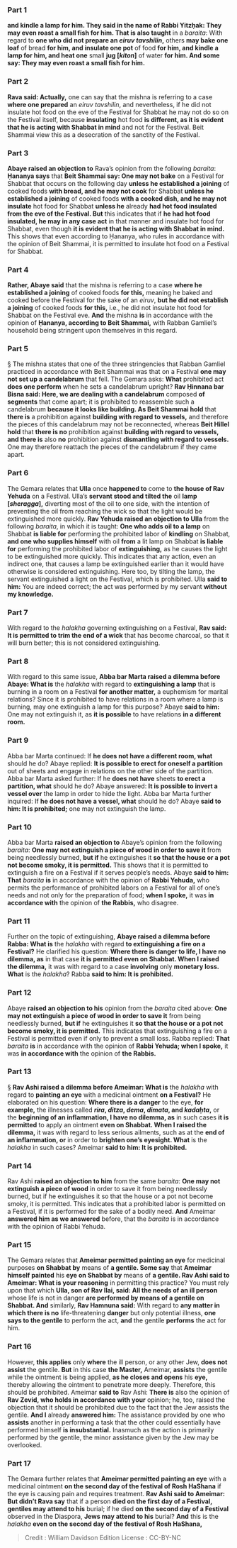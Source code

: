 
### Part 1
<b>and kindle a lamp for him. They said in the name of Rabbi Yitzḥak: They may even roast a small fish for him. That is also taught</b> in a <i>baraita</i>: With regard to <b>one who did not prepare an <i>eiruv tavshilin</i>,</b> others <b>may bake one loaf</b> of bread <b>for him, and insulate one pot</b> of food <b>for him, and kindle a lamp for him, and heat one</b> small <b>jug [<i>kiton</i>]</b> of water <b>for him. And some say: They may even roast a small fish for him.</b>

### Part 2
<b>Rava said: Actually,</b> one can say that the mishna is referring to a case <b>where one prepared</b> an <i>eiruv tavshilin</i>, and nevertheless, if he did not insulate hot food on the eve of the Festival for Shabbat he may not do so on the Festival itself, because <b>insulating</b> hot food <b>is different, as it is evident that he is acting with Shabbat in mind</b> and not for the Festival. Beit Shammai view this as a desecration of the sanctity of the Festival.

### Part 3
<b>Abaye raised an objection to</b> Rava’s opinion from the following <i>baraita</i>: <b>Ḥananya says</b> that <b>Beit Shammai say: One may not bake</b> on a Festival for Shabbat that occurs on the following day <b>unless he established a joining</b> of cooked foods <b>with bread, and he may not cook</b> for Shabbat <b>unless he established a joining</b> of cooked foods <b>with a cooked dish, and he may not insulate</b> hot food for Shabbat <b>unless he</b> already <b>had hot food insulated from the eve of the Festival. But</b> this indicates that if <b>he had hot food insulated, he may in any case act</b> in that manner and insulate hot food for Shabbat, even though <b>it is evident that he is acting with Shabbat in mind.</b> This shows that even according to Ḥananya, who rules in accordance with the opinion of Beit Shammai, it is permitted to insulate hot food on a Festival for Shabbat.

### Part 4
<b>Rather, Abaye said</b> that the mishna is referring to a case <b>where he established a joining</b> of cooked foods <b>for this,</b> meaning he baked and cooked before the Festival for the sake of an <i>eiruv</i>, <b>but he did not establish a joining</b> of cooked foods <b>for this,</b> i.e., he did not insulate hot food for Shabbat on the Festival eve. <b>And</b> the mishna <b>is</b> in accordance with the opinion of <b>Ḥananya, according to Beit Shammai,</b> with Rabban Gamliel’s household being stringent upon themselves in this regard.

### Part 5
§ The mishna states that one of the three stringencies that Rabban Gamliel practiced in accordance with Beit Shammai was that on a Festival <b>one may not set up a candelabrum</b> that fell. The Gemara asks: <b>What</b> prohibited act <b>does one perform</b> when he sets a candelabrum upright? <b>Rav Ḥinnana bar Bisna said: Here, we are dealing with a candelabrum</b> composed <b>of segments</b> that come apart; it is prohibited to reassemble such a candelabrum <b>because it looks like building. As Beit Shammai hold</b> that <b>there is</b> a prohibition against <b>building with regard to vessels,</b> and therefore the pieces of this candelabrum may not be reconnected, whereas <b>Beit Hillel hold</b> that <b>there is no</b> prohibition against <b>building with regard to vessels, and there is</b> also <b>no</b> prohibition against <b>dismantling with regard to vessels.</b> One may therefore reattach the pieces of the candelabrum if they came apart.

### Part 6
The Gemara relates that <b>Ulla</b> once <b>happened to</b> come to <b>the house of Rav Yehuda</b> on a Festival. Ulla’s <b>servant stood and tilted the</b> oil <b>lamp [<i>sheragga</i>],</b> diverting most of the oil to one side, with the intention of preventing the oil from reaching the wick so that the light would be extinguished more quickly. <b>Rav Yehuda raised an objection to Ulla</b> from the following <i>baraita</i>, in which it is taught: <b>One who adds oil to a lamp</b> on Shabbat <b>is liable for</b> performing the prohibited labor of <b>kindling</b> on Shabbat, <b>and one who supplies himself</b> with oil <b>from</b> a lit lamp on Shabbat <b>is liable for</b> performing the prohibited labor of <b>extinguishing,</b> as he causes the light to be extinguished more quickly. This indicates that any action, even an indirect one, that causes a lamp be extinguished earlier than it would have otherwise is considered extinguishing. Here too, by tilting the lamp, the servant extinguished a light on the Festival, which is prohibited. Ulla <b>said to him:</b> You are indeed correct; the act was performed by my servant <b>without my knowledge.</b>

### Part 7
With regard to the <i>halakha</i> governing extinguishing on a Festival, <b>Rav said: It is permitted to trim the end of a wick</b> that has become charcoal, so that it will burn better; this is not considered extinguishing.

### Part 8
With regard to this same issue, <b>Abba bar Marta raised a dilemma before Abaye: What is</b> the <i>halakha</i> with regard to <b>extinguishing a lamp</b> that is burning in a room on a Festival <b>for another matter,</b> a euphemism for marital relations? Since it is prohibited to have relations in a room where a lamp is burning, may one extinguish a lamp for this purpose? Abaye <b>said to him:</b> One may not extinguish it, as <b>it is possible</b> to have relations <b>in a different room.</b>

### Part 9
Abba bar Marta continued: If <b>he does not have a different room, what</b> should he do? Abaye replied: <b>It is possible to erect for oneself a partition</b> out of sheets and engage in relations on the other side of the partition. Abba bar Marta asked further: If he <b>does not have</b> sheets <b>to erect a partition, what</b> should he do? Abaye answered: <b>It is possible to invert a vessel over</b> the lamp in order to hide the light. Abba bar Marta further inquired: If <b>he does not have a vessel, what</b> should he do? Abaye <b>said to him: It is prohibited;</b> one may not extinguish the lamp.

### Part 10
Abba bar Marta <b>raised an objection to</b> Abaye’s opinion from the following <i>baraita</i>: <b>One may not extinguish a piece of wood in order to save it</b> from being needlessly burned, <b>but if</b> he extinguishes it <b>so that the house or a pot not become smoky, it is permitted.</b> This shows that it is permitted to extinguish a fire on a Festival if it serves people’s needs. Abaye <b>said to him: That</b> <i>baraita</i> <b>is</b> in accordance with the opinion of <b>Rabbi Yehuda,</b> who permits the performance of prohibited labors on a Festival for all of one’s needs and not only for the preparation of food; <b>when I spoke,</b> it was <b>in accordance with</b> the opinion of <b>the Rabbis,</b> who disagree.

### Part 11
Further on the topic of extinguishing, <b>Abaye raised a dilemma before Rabba: What is</b> the <i>halakha</i> with regard <b>to extinguishing a fire on a Festival?</b> He clarified his question: <b>Where there is danger to life, I have no dilemma, as</b> in that case <b>it is permitted even on Shabbat. When I raised the dilemma,</b> it was with regard to a case <b>involving</b> only <b>monetary loss. What</b> is the <i>halakha</i>? Rabba <b>said to him: It is prohibited.</b>

### Part 12
Abaye <b>raised an objection to his</b> opinion from the <i>baraita</i> cited above: <b>One may not extinguish a piece of wood in order to save it</b> from being needlessly burned, <b>but if</b> he extinguishes it <b>so that the house or a pot not become smoky, it is permitted.</b> This indicates that extinguishing a fire on a Festival is permitted even if only to prevent a small loss. Rabba replied: <b>That</b> <i>baraita</i> <b>is</b> in accordance with the opinion of <b>Rabbi Yehuda; when I spoke,</b> it was <b>in accordance with</b> the opinion of <b>the Rabbis.</b>

### Part 13
§ <b>Rav Ashi raised a dilemma before Ameimar: What is</b> the <i>halakha</i> with regard to <b>painting an eye</b> with a medicinal ointment <b>on a Festival?</b> He elaborated on his question: <b>Where there is a danger</b> to the eye, <b>for example,</b> the illnesses called <b><i>rira</i>, <i>ditza</i>, <i>dema</i>, <i>dimata</i>, and <i>kadaḥta</i>,</b> or the <b>beginning of an inflammation, I have no dilemma, as</b> in such cases <b>it is permitted</b> to apply an ointment <b>even on Shabbat. When I raised the dilemma,</b> it was with regard to less serious ailments, such as at the <b>end of an inflammation, or</b> in order to <b>brighten one’s eyesight. What</b> is the <i>halakha</i> in such cases? Ameimar <b>said to him: It is prohibited.</b>

### Part 14
Rav Ashi <b>raised an objection to him</b> from the same <i>baraita</i>: <b>One may not extinguish a piece of wood</b> in order to save it from being needlessly burned, but if he extinguishes it so that the house or a pot not become smoky, it is permitted. This indicates that a prohibited labor is permitted on a Festival, if it is performed for the sake of a bodily need. <b>And</b> Ameimar <b>answered him as we answered</b> before, that the <i>baraita</i> is in accordance with the opinion of Rabbi Yehuda.

### Part 15
The Gemara relates that <b>Ameimar permitted painting an eye</b> for medicinal purposes <b>on Shabbat by</b> means of <b>a gentile. Some say</b> that <b>Ameimar himself painted</b> his <b>eye on Shabbat by</b> means of <b>a gentile. Rav Ashi said to Ameimar: What is your reasoning</b> in permitting this practice? You must rely upon that which <b>Ulla, son of Rav Ilai, said: All the needs of an ill person</b> whose life is not in danger <b>are performed by means of a gentile on Shabbat. And</b> similarly, <b>Rav Hamnuna said:</b> With regard to <b>any matter in which there is no</b> life-threatening <b>danger</b> but only potential illness, <b>one says to the gentile</b> to perform the act, <b>and</b> the gentile <b>performs</b> the act for him.

### Part 16
However, <b>this applies</b> only <b>where</b> the ill person, or any other Jew, <b>does not assist</b> the gentile. <b>But</b> in this case <b>the Master,</b> Ameimar, <b>assists</b> the gentile while the ointment is being applied, <b>as he closes and opens</b> his <b>eye,</b> thereby allowing the ointment to penetrate more deeply. Therefore, this should be prohibited. Ameimar <b>said to</b> Rav Ashi: <b>There is</b> also the opinion of <b>Rav Zevid, who holds in accordance with your</b> opinion; he, too, raised the objection that it should be prohibited due to the fact that the Jew assists the gentile. <b>And I</b> already <b>answered him:</b> The assistance provided by one who <b>assists</b> another in performing a task that the other could essentially have performed himself <b>is insubstantial.</b> Inasmuch as the action is primarily performed by the gentile, the minor assistance given by the Jew may be overlooked.

### Part 17
The Gemara further relates that <b>Ameimar permitted painting an eye</b> with a medicinal ointment <b>on the second day of the festival of Rosh HaShana</b> if the eye is causing pain and requires treatment. <b>Rav Ashi said to Ameimar: But didn’t Rava say</b> that if a person <b>died on the first day of a Festival, gentiles may attend to his</b> burial; if he died <b>on the second day of a Festival</b> observed in the Diaspora, <b>Jews may attend to his</b> burial? <b>And</b> this is the <i>halakha</i> <b>even on the second day of the festival of Rosh HaShana,</b>

>Credit : William Davidson Edition
>License : CC-BY-NC